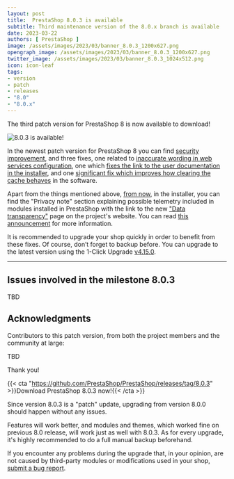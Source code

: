 ```yaml
---
layout: post
title:  PrestaShop 8.0.3 is available
subtitle: Third maintenance version of the 8.0.x branch is available
date: 2023-03-22
authors: [ PrestaShop ]
image: /assets/images/2023/03/banner_8.0.3_1200x627.png
opengraph_image: /assets/images/2023/03/banner_8.0.3_1200x627.png
twitter_image: /assets/images/2023/03/banner_8.0.3_1024x512.png
icon: icon-leaf
tags:
- version
- patch
- releases
- "8.0"
- "8.0.x"
---
```


The third patch version for PrestaShop 8 is now available to download!

![8.0.3 is available!](/assets/images/2023/03/banner_8.0.3_1534x424.png)

In the newest patch version for PrestaShop 8 you can find [security improvement](https://github.com/PrestaShop/PrestaShop/pull/31647), and three fixes, one related to [inaccurate wording in web services configuration](https://github.com/PrestaShop/PrestaShop/pull/31772), one which [fixes the link to the user documentation in the installer](https://github.com/PrestaShop/PrestaShop/pull/31787), and one [significant fix which improves how clearing the cache behaves](https://github.com/PrestaShop/PrestaShop/pull/31820) in the software.

Apart from the things mentioned above, [from now](https://github.com/PrestaShop/PrestaShop/pull/31697), in the installer, you can find the "Privacy note" section explaining possible telemetry included in modules installed in PrestaShop with the link to the new ["Data transparency"](https://www.prestashop-project.org/data-transparency/) page on the project's website. You can read [this announcement](#) for more information.

It is recommended to upgrade your shop quickly in order to benefit from these fixes. Of course, don’t forget to backup before. You can upgrade to the latest version using the 1-Click Upgrade [v4.15.0](https://github.com/PrestaShop/autoupgrade/releases/tag/v4.15.0).

---

## Issues involved in the milestone 8.0.3

TBD

## Acknowledgments

Contributors to this patch version, from both the project members and the community at large:

TBD

Thank you!

{{< cta "https://github.com/PrestaShop/PrestaShop/releases/tag/8.0.3" >}}Download PrestaShop 8.0.3 now!{{< /cta >}}

Since version 8.0.3 is a "patch" update, upgrading from version 8.0.0 should happen without any issues.

Features will work better, and modules and themes, which worked fine on previous 8.0 release, will work just as well with 8.0.3. As for every upgrade, it's highly recommended to do a full manual backup beforehand.

If you encounter any problems during the upgrade that, in your opinion, are not caused by third-party modules or modifications used in your shop, [submit a bug report](https://www.prestashop-project.org/get-involved/report-issues/).
